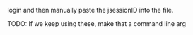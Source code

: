 login and then manually paste the jsessionID into the file.

TODO: If we keep using these, make that a command line arg
